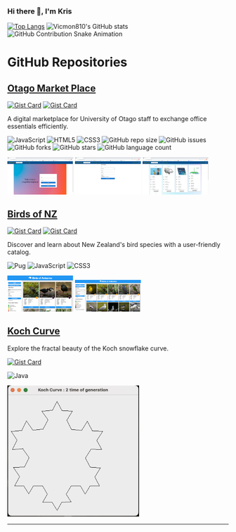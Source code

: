 ### Hi there 👋, I'm Kris


[![Top Langs](https://github-readme-stats.vercel.app/api/top-langs/?username=vicmon810&layout=pie&hide=html,css&langs_count=8&theme=radical)](https://github.com/vicmon810/github-readme-stats)
![Vicmon810's GitHub stats](https://github-readme-stats.vercel.app/api?username=vicmon810&show_icons=true&theme=radical&count_private=true&layout=compact)
![GitHub Contribution Snake Animation](https://vicmon810.github.io/vicmon810/github-contribution-grid-snake.svg)


<!--
**vicmon810/vicmon810** is a ✨ _special_ ✨ repository because its `README.md` (this file) appears on your GitHub profile.

Here are some ideas to get you started:

- 🔭 I’m currently working on ...
- 🌱 I’m currently learning ...
- 👯 I’m looking to collaborate on ...
- 🤔 I’m looking for help with ...
- 💬 Ask me about ...
- 📫 How to reach me: ...
- 😄 Pronouns: ...
- ⚡ Fun fact: ...
-->

# GitHub Repositories

## [Otago Market Place](https://github.com/vicmon810/Otago__Market__place)
[![Gist Card](https://github-readme-stats.vercel.app/api/gist?id=61bae4e43d3357b5f9c135298d2fc47d)](https://gist.github.com/vicmon810/61bae4e43d3357b5f9c135298d2fc47d)
[![Gist Card](https://github-readme-stats.vercel.app/api/gist?id=38de66a5d14265d3a344b0a061166b2c)](https://gist.github.com/vicmon810/38de66a5d14265d3a344b0a061166b2c)

A digital marketplace for University of Otago staff to exchange office essentials efficiently.

![JavaScript](https://img.shields.io/badge/JavaScript-%23323330.svg?style=for-the-badge&logo=javascript&logoColor=%23F7DF1E)
![HTML5](https://img.shields.io/badge/HTML5-E34F26?style=for-the-badge&logo=html5&logoColor=white)
![CSS3](https://img.shields.io/badge/CSS3-1572B6?style=for-the-badge&logo=css3&logoColor=white)
![GitHub repo size](https://img.shields.io/github/repo-size/vicmon810/Otago__Market__place?style=flat-square)
![GitHub issues](https://img.shields.io/github/issues/vicmon810/Otago__Market__place?style=flat-square)
![GitHub forks](https://img.shields.io/github/forks/vicmon810/Otago__Market__place?style=flat-square)
![GitHub stars](https://img.shields.io/github/stars/vicmon810/Otago__Market__place?style=flat-square)
![GitHub language count](https://img.shields.io/github/languages/count/vicmon810/Otago__Market__place?style=flat-square)

<p align="left">
  <img src="login.png" alt="login" width="150"/>
  <img src="creating.png" alt="creating" width="150"/>
  <img src="viewing.png" alt="view" width="150"/>
</p>

## [Birds of NZ](https://github.com/vicmon810/Brids-of-NZ)
[![Gist Card](https://github-readme-stats.vercel.app/api/gist?id=8445855169f0660c6ccdf161ffc9d764)](https://gist.github.com/vicmon810/8445855169f0660c6ccdf161ffc9d764)
[![Gist Card](https://github-readme-stats.vercel.app/api/gist?id=2e5da3e2d7683dbdd0d4d447d294309e)](https://gist.github.com/vicmon810/2e5da3e2d7683dbdd0d4d447d294309e)


Discover and learn about New Zealand's bird species with a user-friendly catalog.

![Pug](https://img.shields.io/badge/Pug-A86454?style=for-the-badge&logo=pug&logoColor=white)
![JavaScript](https://img.shields.io/badge/JavaScript-F7DF1E?style=for-the-badge&logo=javascript&logoColor=black)
![CSS3](https://img.shields.io/badge/CSS3-1572B6?style=for-the-badge&logo=css3&logoColor=white)

<p align="left">
  <img src="demo1.png" alt="bird1" width="150"/>
  <img src="demo2.png" alt="bird2" width="150"/>
</p>

## [Koch Curve](https://github.com/vicmon810/Koch_curve)
Explore the fractal beauty of the Koch snowflake curve.


[![Gist Card](https://github-readme-stats.vercel.app/api/gist?id=6dba6795938ba63523a2ee9d1ab72e10)](https://gist.github.com/vicmon810/6dba6795938ba63523a2ee9d1ab72e10)


![Java](https://img.shields.io/badge/Java-007396?style=for-the-badge&logo=java&logoColor=white)

<p align="left">
  <img src="display.gif" alt="curve" width="300"/>
</p>

---







